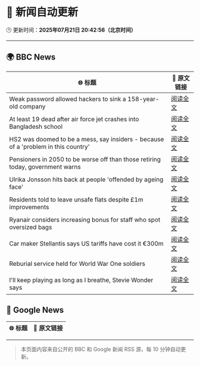 # 🧠 新闻自动更新

🕒 更新时间：**2025年07月21日 20:42:56（北京时间）**

---

## 🌍 BBC News

| 🌐 标题 | 🔗 原文链接 |
|--------|-------------|
| Weak password allowed hackers to sink a 158-year-old company | [阅读全文](https://www.bbc.com/news/articles/cx2gx28815wo) |
| At least 19 dead after air force jet crashes into Bangladesh school | [阅读全文](https://www.bbc.com/news/articles/c75rprqwr67o) |
| HS2 was doomed to be a mess, say insiders - because of a 'problem in this country' | [阅读全文](https://www.bbc.com/news/articles/cx2l8kq52y8o) |
| Pensioners in 2050 to be worse off than those retiring today, government warns | [阅读全文](https://www.bbc.com/news/articles/ckgj84ejd9wo) |
| Ulrika Jonsson hits back at people 'offended by ageing face' | [阅读全文](https://www.bbc.com/news/articles/c0rvl1n7v0eo) |
| Residents told to leave unsafe flats despite £1m improvements | [阅读全文](https://www.bbc.com/news/articles/cyvjl5vyg7eo) |
| Ryanair considers increasing bonus for staff who spot oversized bags | [阅读全文](https://www.bbc.com/news/articles/c75rp3w77kpo) |
| Car maker Stellantis says US tariffs have cost it €300m | [阅读全文](https://www.bbc.com/news/articles/c4gd1rdp45go) |
| Reburial service held for World War One soldiers | [阅读全文](https://www.bbc.com/news/articles/cq536pp4ljzo) |
| I'll keep playing as long as I breathe, Stevie Wonder says | [阅读全文](https://www.bbc.com/news/articles/c1k81r9ejpeo) |

## 📰 Google News

| 🌐 标题 | 🔗 原文链接 |
|--------|-------------|

---
> 本页面内容来自公开的 BBC 和 Google 新闻 RSS 源，每 10 分钟自动更新。